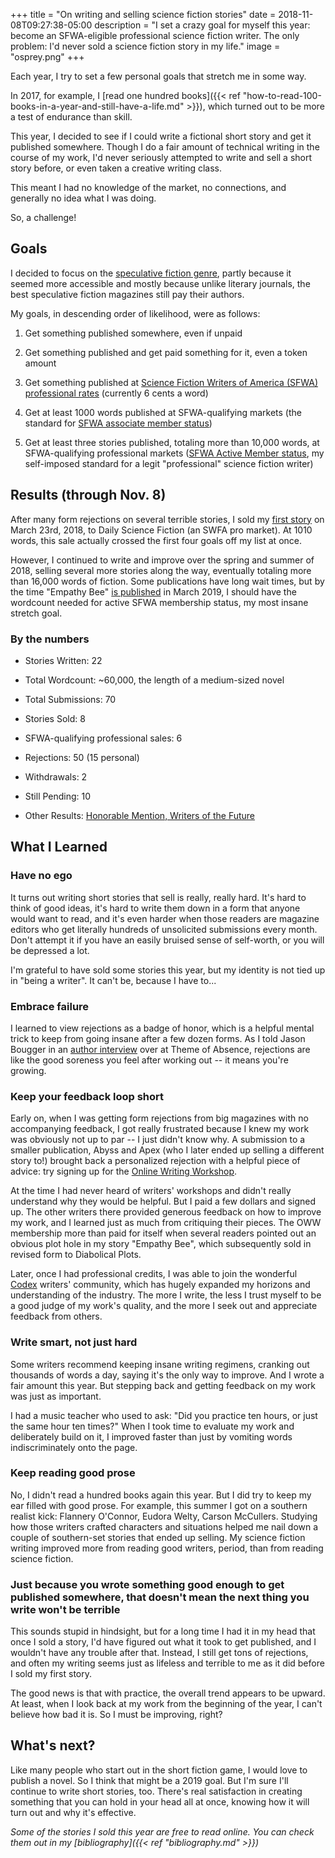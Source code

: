 +++
title = "On writing and selling science fiction stories"
date = 2018-11-08T09:27:38-05:00
description = "I set a crazy goal for myself this year: become an SFWA-eligible professional science fiction writer. The only problem: I'd never sold a science fiction story in my life."
image = "osprey.png"
+++

Each year, I try to set a few personal goals that stretch me in some way.

In 2017, for example, I [read one hundred books]({{< ref "how-to-read-100-books-in-a-year-and-still-have-a-life.md" >}}), which turned out to be more a test of endurance than skill.

This year, I decided to see if I could write a fictional short story and get it published somewhere. Though I do a fair amount of technical writing in the course of my work, I'd never seriously attempted to write and sell a short story before, or even taken a creative writing class.

This meant I had no knowledge of the market, no connections, and generally no idea what I was doing.

So, a challenge!

## Goals

I decided to focus on the [speculative fiction genre](https://en.wikipedia.org/wiki/Speculative_fiction), partly because it seemed more accessible and mostly because unlike literary journals, the best speculative fiction magazines still pay their authors.

My goals, in descending order of likelihood, were as follows:

1. Get something published somewhere, even if unpaid

1. Get something published and get paid something for it, even a token amount

1. Get something published at [Science Fiction Writers of America (SFWA) professional rates](https://www.sfwa.org/about/join-us/sfwa-membership-requirements/#short) (currently 6 cents a word)

1. Get at least 1000 words published at SFWA-qualifying markets (the standard for [SFWA associate member status](https://www.sfwa.org/about/join-us/sfwa-membership-requirements/#associate))

1. Get at least three stories published, totaling more than 10,000 words, at SFWA-qualifying professional markets ([SFWA Active Member status](https://www.sfwa.org/about/join-us/sfwa-membership-requirements/#active), my self-imposed standard for a legit "professional" science fiction writer)

## Results (through Nov. 8)

After many form rejections on several terrible stories, I sold my [first story](https://dailysciencefiction.com/science-fiction/biotech/forrest-brazeal/memory-foam) on March 23rd, 2018, to Daily Science Fiction (an SWFA pro market). At 1010 words, this sale actually crossed the first four goals off my list at once. 

However, I continued to write and improve over the spring and summer of 2018, selling several more stories along the way, eventually totaling more than 16,000 words of fiction. Some publications have long wait times, but by the time "Empathy Bee" [is published](http://www.diabolicalplots.com/the-diabolical-plots-year-five-fiction-lineup/) in March 2019, I should have the wordcount needed for active SFWA membership status, my most insane stretch goal.

### By the numbers

- Stories Written: 22

- Total Wordcount: ~60,000, the length of a medium-sized novel

- Total Submissions: 70

- Stories Sold: 8

- SFWA-qualifying professional sales: 6

- Rejections: 50 (15 personal)

- Withdrawals: 2

- Still Pending: 10

- Other Results: [Honorable Mention, Writers of the Future](https://www.writersofthefuture.com/writers-of-the-future-3rd-quarter-standings-for-year-35/)

## What I Learned

### Have no ego
It turns out writing short stories that sell is really, really hard. It's hard to think of good ideas, it's hard to write them down in a form that anyone would want to read, and it's even harder when those readers are magazine editors who get literally hundreds of unsolicited submissions every month. Don't attempt it if you have an easily bruised sense of self-worth, or you will be depressed a lot.

I'm grateful to have sold some stories this year, but my identity is not tied up in "being a writer". It can't be, because I have to...

### Embrace failure
I learned to view rejections as a badge of honor, which is a helpful mental trick to keep from going insane after a few dozen forms. As I told Jason Bougger in an [author interview](http://www.themeofabsence.com/2018/11/author-interview-forrest-brazeal/) over at Theme of Absence, rejections are like the good soreness you feel after working out -- it means you're growing.

### Keep your feedback loop short
Early on, when I was getting form rejections from big magazines with no accompanying feedback, I got really frustrated because I knew my work was obviously not up to par -- I just didn't know why. A submission to a smaller publication, Abyss and Apex (who I later ended up selling a different story to!) brought back a personalized rejection with a helpful piece of advice: try signing up for the [Online Writing Workshop](https://sff.onlinewritingworkshop.com/).

At the time I had never heard of writers' workshops and didn't really understand why they would be helpful. But I paid a few dollars and signed up. The other writers there provided generous feedback on how to improve my work, and I learned just as much from critiquing their pieces. The OWW membership more than paid for itself when several readers pointed out an obvious plot hole in my story "Empathy Bee", which subsequently sold in revised form to Diabolical Plots.

Later, once I had professional credits, I was able to join the wonderful [Codex](http://www.codexwriters.com/) writers' community, which has hugely expanded my horizons and understanding of the industry. The more I write, the less I trust myself to be a good judge of my work's quality, and the more I seek out and appreciate feedback from others.

### Write smart, not just hard
Some writers recommend keeping insane writing regimens, cranking out thousands of words a day, saying it's the only way to improve. And I wrote a fair amount this year. But stepping back and getting feedback on my work was just as important. 

I had a music teacher who used to ask: "Did you practice ten hours, or just the same hour ten times?" When I took time to evaluate my work and deliberately build on it, I improved faster than just by vomiting words indiscriminately onto the page.

### Keep reading good prose
No, I didn't read a hundred books again this year. But I did try to keep my ear filled with good prose. For example, this summer I got on a southern realist kick: Flannery O'Connor, Eudora Welty, Carson McCullers. Studying how those writers crafted characters and situations helped me nail down a couple of southern-set stories that ended up selling. My science fiction writing improved more from reading good writers, period, than from reading science fiction.

### Just because you wrote something good enough to get published somewhere, that doesn't mean the next thing you write won't be terrible
This sounds stupid in hindsight, but for a long time I had it in my head that once I sold a story, I'd have figured out what it took to get published, and I wouldn't have any trouble after that. Instead, I still get tons of rejections, and often my writing seems just as lifeless and terrible to me as it did before I sold my first story.

The good news is that with practice, the overall trend appears to be upward. At least, when I look back at my work from the beginning of the year, I can't believe how bad it is. So I must be improving, right?

## What's next?

Like many people who start out in the short fiction game, I would love to publish a novel. So I think that might be a 2019 goal. But I'm sure I'll continue to write short stories, too. There's real satisfaction in creating something that you can hold in your head all at once, knowing how it will turn out and why it's effective.

*Some of the stories I sold this year are free to read online. You can check them out in my [bibliography]({{< ref "bibliography.md" >}})*
